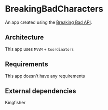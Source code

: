 # BreakingBadCharacters

An app created using the [Breaking Bad API](https://breakingbadapi.com).

## Architecture

This app uses `MVVM` + `Coordinators`

## Requirements

This app doesn't have any requirements

## External dependencies

Kingfisher
